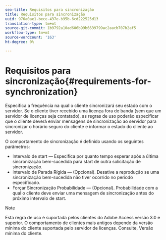 ```yaml
---
seo-title: Requisitos para sincronização
title: Requisitos para sincronização
uuid: 976a0ae1-bece-437e-b95b-6cd222525d13
translation-type: tm+mt
source-git-commit: 1b9792a10ad606b99b6639799ac2aacb707b2af5
workflow-type: tm+mt
source-wordcount: '163'
ht-degree: 0%

---
```



# Requisitos para sincronização{#requirements-for-synchronization}

Especifica a frequência na qual o cliente sincronizará seu estado com o servidor. Se o cliente tiver recebido uma licença fora de banda (sem que um servidor de licenças seja contatado), as regras de uso poderão especificar que o cliente deverá enviar mensagens de sincronização ao servidor para sincronizar o horário seguro do cliente e informar o estado do cliente ao servidor.

O comportamento de sincronização é definido usando os seguintes parâmetros:

* Intervalo de start — Especifica por quanto tempo esperar após a última sincronização bem-sucedida para start de outra solicitação de sincronização.
* Intervalo de Parada Rígida — (Opcional). Desative a reprodução se uma sincronização bem-sucedida não tiver ocorrido no período especificado.
* Forçar Sincronização Probabilidade — (Opcional). Probabilidade com a qual o cliente deve enviar uma mensagem de sincronização antes do próximo intervalo de start.

>[!NOTE]
>
>Esta regra de uso é suportada pelos clientes do Adobe Access versão 3.0 e superior. O comportamento de clientes mais antigos depende da versão mínima do cliente suportada pelo servidor de licenças. Consulte, Versão [](../../../aaxs-protecting-content/content-implementing-the-license-server/content-handling-license-reqs/content-minimum-client-version.md)mínima do cliente.


